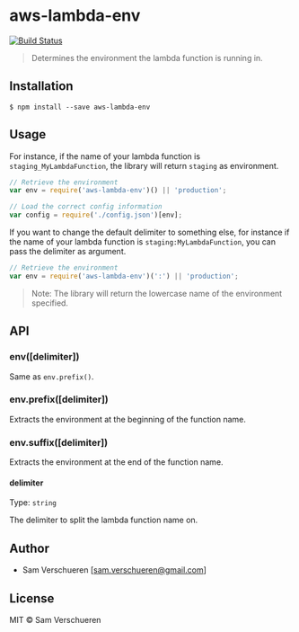 # aws-lambda-env

[![Build Status](https://travis-ci.org/SamVerschueren/aws-lambda-env.svg?branch=master)](https://travis-ci.org/SamVerschueren/aws-lambda-env)

> Determines the environment the lambda function is running in.

## Installation

```
$ npm install --save aws-lambda-env
```

## Usage

For instance, if the name of your lambda function is `staging_MyLambdaFunction`, the
library will return `staging` as environment.

```javascript
// Retrieve the environment
var env = require('aws-lambda-env')() || 'production';

// Load the correct config information
var config = require('./config.json')[env];
```

If you want to change the default delimiter to something else, for instance if the name
of your lambda function is `staging:MyLambdaFunction`, you can pass the delimiter as argument.

```javascript
// Retrieve the environment
var env = require('aws-lambda-env')(':') || 'production';
```

> Note: The library will return the lowercase name of the environment specified.

## API

### env([delimiter])

Same as `env.prefix()`.

### env.prefix([delimiter])

Extracts the environment at the beginning of the function name.

### env.suffix([delimiter])

Extracts the environment at the end of the function name.

#### delimiter

Type: `string`

The delimiter to split the lambda function name on.

## Author

- Sam Verschueren [<sam.verschueren@gmail.com>]

## License

MIT © Sam Verschueren